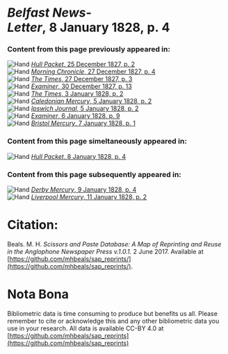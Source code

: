# *Belfast News-Letter*, 8 January 1828, p. 4  
  
### Content from this page previously appeared in:  
![Hand](http://scissorsandpaste.net/wp-content/uploads/2017/06/smallhandpointer.png) [*Hull Packet*, 25 December 1827, p. 2](https://mhbeals.github.io/sap_html/Hull-Packet/Hull-Packet-25-December-1827-p-2)  
![Hand](http://scissorsandpaste.net/wp-content/uploads/2017/06/smallhandpointer.png) [*Morning Chronicle*, 27 December 1827, p. 4](https://mhbeals.github.io/sap_html/Morning-Chronicle/Morning-Chronicle-27-December-1827-p-4)  
![Hand](http://scissorsandpaste.net/wp-content/uploads/2017/06/smallhandpointer.png) [*The Times*, 27 December 1827, p. 3](https://mhbeals.github.io/sap_html/The-Times/The-Times-27-December-1827-p-3)  
![Hand](http://scissorsandpaste.net/wp-content/uploads/2017/06/smallhandpointer.png) [*Examiner*, 30 December 1827, p. 13](https://mhbeals.github.io/sap_html/Examiner/Examiner-30-December-1827-p-13)  
![Hand](http://scissorsandpaste.net/wp-content/uploads/2017/06/smallhandpointer.png) [*The Times*, 3 January 1828, p. 2](https://mhbeals.github.io/sap_html/The-Times/The-Times-3-January-1828-p-2)  
![Hand](http://scissorsandpaste.net/wp-content/uploads/2017/06/smallhandpointer.png) [*Caledonian Mercury*, 5 January 1828, p. 2](https://mhbeals.github.io/sap_html/Caledonian-Mercury/Caledonian-Mercury-5-January-1828-p-2)  
![Hand](http://scissorsandpaste.net/wp-content/uploads/2017/06/smallhandpointer.png) [*Ipswich Journal*, 5 January 1828, p. 2](https://mhbeals.github.io/sap_html/Ipswich-Journal/Ipswich-Journal-5-January-1828-p-2)  
![Hand](http://scissorsandpaste.net/wp-content/uploads/2017/06/smallhandpointer.png) [*Examiner*, 6 January 1828, p. 9](https://mhbeals.github.io/sap_html/Examiner/Examiner-6-January-1828-p-9)  
![Hand](http://scissorsandpaste.net/wp-content/uploads/2017/06/smallhandpointer.png) [*Bristol Mercury*, 7 January 1828, p. 1](https://mhbeals.github.io/sap_html/Bristol-Mercury/Bristol-Mercury-7-January-1828-p-1)  
  
### Content from this page simeltaneously appeared in:  
![Hand](http://scissorsandpaste.net/wp-content/uploads/2017/06/smallhandpointer.png) [*Hull Packet*, 8 January 1828, p. 4](https://mhbeals.github.io/sap_html/Hull-Packet/Hull-Packet-8-January-1828-p-4)  
  
### Content from this page subsequently appeared in:  
![Hand](http://scissorsandpaste.net/wp-content/uploads/2017/06/smallhandpointer.png) [*Derby Mercury*, 9 January 1828, p. 4](https://mhbeals.github.io/sap_html/Derby-Mercury/Derby-Mercury-9-January-1828-p-4)  
![Hand](http://scissorsandpaste.net/wp-content/uploads/2017/06/smallhandpointer.png) [*Liverpool Mercury*, 11 January 1828, p. 2](https://mhbeals.github.io/sap_html/Liverpool-Mercury/Liverpool-Mercury-11-January-1828-p-2)  


# Citation: 

Beals. M. H. *Scissors and Paste Database: A Map of Reprinting and Reuse in the Anglophone Newspaper Press v.1.0.1.* 2 June 2017. Available at [https://github.com/mhbeals/sap_reprints/](https://github.com/mhbeals/sap_reprints/). 

# Nota Bona

Bibliometric data is time consuming to produce but benefits us all. Please remember to cite or acknowledge this and any other bibliometric data you use in your research. All data is available CC-BY 4.0 at [https://github.com/mhbeals/sap_reprints](https://github.com/mhbeals/sap_reprints)